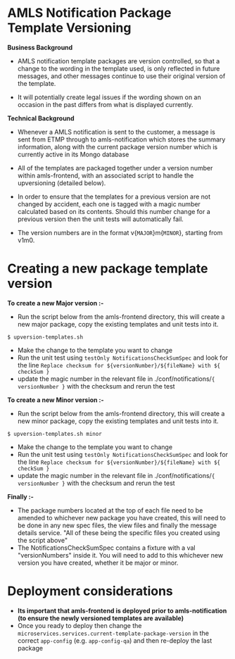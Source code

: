 AMLS Notification Package Template Versioning
=============

**Business Background**

* AMLS notification template packages are version controlled, so that a change to the wording in the template used, is only reflected in future messages, and other messages continue to use their original version of the template.

* It will potentially create legal issues if the wording shown on an occasion in the past differs from what is displayed currently.

**Technical Background**

* Whenever a AMLS notification is sent to the customer, a message is sent from ETMP through to amls-notification which stores the summary information, along with the current package version number which is currently active in its Mongo database

* All of the templates are packaged together under a version number within amls-frontend, with an associated script to handle the upversioning (detailed below).

* In order to ensure that the templates for a previous version are not changed by accident, each one is tagged with a magic number calculated based on its contents. Should this number change for a previous version then the unit tests will automatically fail.

* The version numbers are in the format v{`MAJOR`}m{`MINOR`}, starting from v1m0.


Creating a new package template version
=============

**To create a new Major version :-**

* Run the script below from the amls-frontend directory, this will create a new major package, copy the existing templates and unit tests into it.
```
$ upversion-templates.sh
```

* Make the change to the template you want to change
* Run the unit test using `testOnly NotificationsCheckSumSpec` and look for the line `Replace checksum for ${versionNumber}/${fileName} with ${ checkSum }`
* update the magic number in the relevant file in ./conf/notifications/`{ versionNumber }` with the checksum and rerun the test



**To create a new Minor version :-**

* Run the script below from the amls-frontend directory, this will create a new minor package, copy the existing templates and unit tests into it.
```
$ upversion-templates.sh minor
```

* Make the change to the template you want to change
* Run the unit test using `testOnly NotificationsCheckSumSpec` and look for the line `Replace checksum for ${versionNumber}/${fileName} with ${ checkSum }`
* update the magic number in the relevant file in ./conf/notifications/`{ versionNumber }` with the checksum and rerun the test


**Finally :-**
* The package numbers located at the top of each file need to be amended to whichever new package you have created, this will need to be done in any new spec files, the view files and finally the message details service. "All of these being the specific files you created using the script above"
* The NotificationsCheckSumSpec contains a fixture with a val "versionNumbers" inside it. You will need to add to this whichever new version you have created, whether it be major or minor.


Deployment considerations
=============

* **Its important that amls-frontend is deployed prior to amls-notification (to ensure the newly versioned templates are available)**
* Once you ready to deploy then change the `microservices.services.current-template-package-version` in the correct `app-config` (e.g. `app-config-qa`) and then re-deploy the last package
 